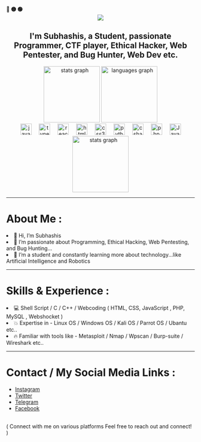 <div align="left">
  <b><pwn>🔴 🟡 🟢</pwn></b>
</div>
<div align="center">
  <img src="https://readme-typing-svg.demolab.com/?lines=$+👨‍💻Hey ,+ $Subhashis360 ✨+ is here...+:)&font=Fira%20Code&center=true&width=440&height=45&color=09e611&vCenter=true&pause=10&size=22" />
</div>

<div align="center">
<h2> I'm Subhashis, a Student, passionate Programmer, CTF player, Ethical Hacker, Web Pentester, and Bug Hunter, Web Dev etc. </h2>
</div>
<div align="center">
  <img src="https://github-readme-stats.vercel.app/api?username=Subhashis360&hide_title=false&hide_rank=false&show_icons=true&include_all_commits=true&count_private=true&disable_animations=false&theme=dracula&locale=en&hide_border=false" height="150" alt="stats graph"  />
  <img src="https://github-readme-stats.vercel.app/api/top-langs?username=Subhashis360&locale=en&hide_title=false&layout=compact&card_width=320&langs_count=5&theme=dracula&hide_border=false" height="150" alt="languages graph"  />
</div>
<div align="center">
  <div align="center">
  <img src="https://cdn.jsdelivr.net/gh/devicons/devicon/icons/javascript/javascript-original.svg" height="30" alt="javascript logo"  />
  <img width="12" />
  <img src="https://cdn.jsdelivr.net/gh/devicons/devicon/icons/typescript/typescript-original.svg" height="30" alt="typescript logo"  />
  <img width="12" />
  <img src="https://cdn.jsdelivr.net/gh/devicons/devicon/icons/react/react-original.svg" height="30" alt="react logo"  />
  <img width="12" />
  <img src="https://cdn.jsdelivr.net/gh/devicons/devicon/icons/html5/html5-original.svg" height="30" alt="html5 logo"  />
  <img width="12" />
  <img src="https://cdn.jsdelivr.net/gh/devicons/devicon/icons/css3/css3-original.svg" height="30" alt="css3 logo"  />
  <img width="12" />
  <img src="https://cdn.jsdelivr.net/gh/devicons/devicon/icons/python/python-original.svg" height="30" alt="python logo"  />
  <img width="12" />
  <img src="https://cdn.jsdelivr.net/gh/devicons/devicon/icons/csharp/csharp-original.svg" height="30" alt="csharp logo"  />
  <img width="12" />
  <img src="https://cdn2.iconfinder.com/data/icons/designer-skills/128/code-programming-php-software-develop-command-language-512.png" height="30" alt="php logo"  />
  <img width="12" />
  <img src="https://1000logos.net/wp-content/uploads/2020/09/Java-Logo.png" height="30" alt="Java logo"  />
</div>
</div>
<div align="center">
  <img src="https://github-profile-trophy.vercel.app/?username=Subhashis360&theme=radical&no-frame=true&no-bg=false&margin-w=4" height="150" alt="stats graph" />
</div>
<hr>
<h1>About Me : </h1>
<li> 👋 Hi, I’m Subhashis </li>
<li> 👀 I’m passionate about Programming, Ethical Hacking, Web Pentesting, and Bug Hunting... </li>
<li> 🌱 I’m a student and constantly learning more about technology...like Artificial Intelligence and Robotics </li>
<hr>
<h1>Skills & Experience :</h1>
<li> 💻 Shell Script / C / C++ /  Webcoding ( HTML, CSS, JavaScript , PHP, MySQL , Webshocket ) </li>
<li> 💥 Expertise in - Linux OS / Windows OS / Kali OS / Parrot OS / Ubantu etc.. </li>
<li> 🔥 Familiar with tools like - Metasploit / Nmap / Wpscan / Burp-suite / Wireshark etc.. </li>
<hr>

<h1> Contact / My Social Media Links : </h1>

- [Instagram](https://www.instagram.com/subhashis_op/)
- [Twitter](https://twitter.com/smtechyt2)
- [Telegram](https://telegram.dog/Smtechytbot)
- [Facebook](https://www.facebook.com/profile.php?id=100008091315036)
<br>
( Connect with me on various platforms Feel free to reach out and connect! )
